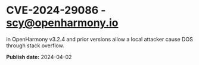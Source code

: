 # CVE-2024-29086 - scy@openharmony.io

in OpenHarmony v3.2.4 and prior versions allow a local attacker cause DOS through stack overflow.

**Publish date:** 2024-04-02
